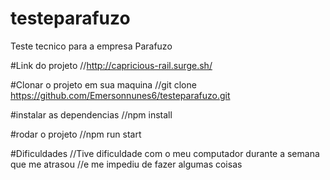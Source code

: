 # testeparafuzo
Teste tecnico para a empresa Parafuzo

#Link do projeto
//http://capricious-rail.surge.sh/

#Clonar o projeto em sua maquina
//git clone https://github.com/Emersonnunes6/testeparafuzo.git

#instalar as dependencias
//npm install

#rodar o projeto 
//npm run start

#Dificuldades 
//Tive dificuldade com o meu computador durante a semana que me atrasou
//e me impediu de fazer algumas coisas
